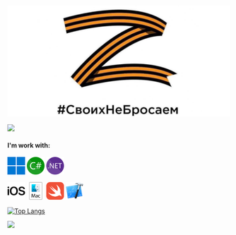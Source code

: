 ![СвоихНеБросаем](/svoikh-ne-brosaem.jpeg?raw=true)

[![](https://github-readme-stats.vercel.app/api?username=SkiTles55&hide=contribs,prs,issues&count_private=true&show_icons=true&theme=graywhite)](https://github.com/anuraghazra/github-readme-stats)

#### I'm work with:
<img height="40" src="https://raw.githubusercontent.com/github/explore/379d49236d826364be968345e0a085d044108cff/topics/windows/windows.png">   <img height="40" src="https://raw.githubusercontent.com/github/explore/80688e429a7d4ef2fca1e82350fe8e3517d3494d/topics/csharp/csharp.png">   <img height="40" src="https://raw.githubusercontent.com/github/explore/93d8a67084f94b2a444e510199a6e7622e5b09a3/topics/dotnet/dotnet.png">

<img height="40" src="https://raw.githubusercontent.com/github/explore/80688e429a7d4ef2fca1e82350fe8e3517d3494d/topics/ios/ios.png">   <img height="40" src="https://raw.githubusercontent.com/github/explore/868696fc547869eb5de5add3b3695abdd43bb9dc/topics/macos/macos.png">   <img height="40" src="https://raw.githubusercontent.com/github/explore/80688e429a7d4ef2fca1e82350fe8e3517d3494d/topics/swift/swift.png">   <img height="40" src="https://raw.githubusercontent.com/github/explore/80688e429a7d4ef2fca1e82350fe8e3517d3494d/topics/xcode/xcode.png">

[![Top Langs](https://github-readme-stats.vercel.app/api/top-langs/?username=SkiTles55&layout=compact)](https://github.com/anuraghazra/github-readme-stats)

![](https://komarev.com/ghpvc/?username=SkiTles55&color=green)
